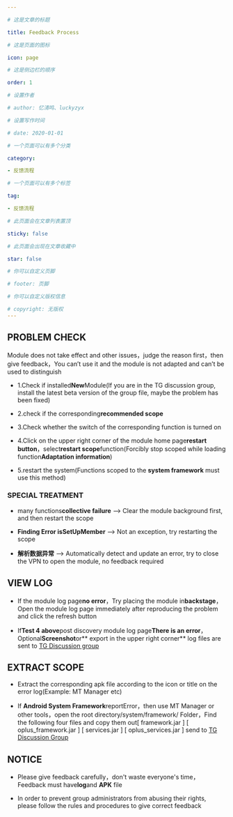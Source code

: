 ```yaml
---

# 这是文章的标题

title: Feedback Process

# 这是页面的图标

icon: page

# 这是侧边栏的顺序

order: 1

# 设置作者

# author: 忆清鸣、luckyzyx

# 设置写作时间

# date: 2020-01-01

# 一个页面可以有多个分类

category:

- 反馈流程

# 一个页面可以有多个标签

tag:

- 反馈流程

# 此页面会在文章列表置顶

sticky: false

# 此页面会出现在文章收藏中

star: false

# 你可以自定义页脚

# footer: 页脚

# 你可以自定义版权信息

# copyright: 无版权
---
```


## PROBLEM CHECK

Module does not take effect and other issues，judge the reason first，then give feedback，You can’t use
it and the module is not adapted and can’t be used to distinguish

- 1.Check if installed**New**Module(If you are in the TG discussion group, install the latest beta
  version of the group file, maybe the problem has been fixed)

- 2.check if the corresponding**recommended scope**

- 3.Check whether the switch of the corresponding function is turned on

- 4.Click on the upper right corner of the module home page**restart button**，select**restart
  scope**function(Forcibly stop scoped while loading function**Adaptation information**)

- 5.restart the system(Functions scoped to the **system framework** must use this method)

### SPECIAL TREATMENT

- many functions**collective failure** --> Clear the module background first, and then restart the
  scope

- **Finding Error isSetUpMember** --> Not an exception, try restarting the scope

- **解析数据异常** --> Automatically detect and update an error, try to close the VPN to open the module,
  no feedback required

## VIEW LOG

- If the module log page**no error**，Try placing the module in**backstage**，Open the module log page
  immediately after reproducing the problem and click the refresh button

- If**Test 4 above**post discovery module log page**There is an error**，Optional**Screenshot**or**
  export in the upper right corner**
  log files are sent to [TG Discussion group](https://t.me/+F42pfv-c0h4zNDc9)

## EXTRACT SCOPE

- Extract the corresponding apk file according to the icon or title on the error log(Example: MT
  Manager etc)

- If **Android System Framework**reportError，then use MT
  Manager or other tools，open the root directory/system/framework/ Folder，Find the following four
  files and copy them
  out[ framework.jar ] [ oplus_framework.jar ] [ services.jar ] [ oplus_services.jar ]
  send to [TG Discussion Group](https://t.me/+F42pfv-c0h4zNDc9)

## NOTICE

- Please give feedback carefully，don't waste everyone's time，Feedback must have**log**and **APK**
  file

- In order to prevent group administrators from abusing their rights, please follow the rules and
  procedures to give correct feedback
